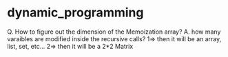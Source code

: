 # dynamic_programming

Q. How to figure out the dimension of the Memoization array?
A. how many varaibles are modified inside the recursive calls? 
	1=> then it will be an array, list, set, etc...	
	2=> then it will be a 2*2 Matrix

